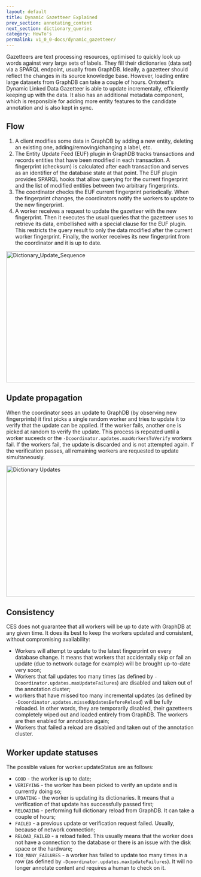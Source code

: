 ```yaml
---
layout: default
title: Dynamic Gazetteer Explained
prev_section: annotating_content
next_section: dictionary_queries
category: HowTo's
permalink: v1_0_0-docs/dynamic_gazetteer/
---
```


Gazetteers are text processing resources, optimised to quickly look up words against very large sets of labels. They fill their dictionaries (data set) via a SPARQL endpoint, usually from GraphDB. Ideally, a gazetteer should reflect the changes in its source knowledge base. However, loading entire large datasets from GraphDB can take a couple of hours. Ontotext's Dynamic Linked Data Gazetteer is able to update incrementally, efficiently keeping up with the data. It also has an additional metadata component, which is responsible for adding more entity features to the candidate annotation and is also kept in sync.

## Flow

1. A client modifies some data in GraphDB by adding a new entity, deleting an existing one, adding/removing/changing a label, etc.
2. The Entity Update Feed (EUF) plugin in GraphDB tracks transactions and records entities that have been modified in each transaction. A fingerprint (checksum) is calculated after each transaction and serves as an identifier of the database state at that point. The EUF plugin provides SPARQL hooks that allow querying for the current fingerprint and the list of modified entities between two arbitrary fingerprints.
3. The coordinator checks the EUF current fingerprint periodically. When the fingerprint changes, the coordinators notify the workers to update to the new fingerprint.
4. A worker receives a request to update the gazetteer with the new fingerprint. Then it executes the usual queries that the gazetteer uses to retrieve its data, embellished with a special clause for the EUF plugin. This restricts the query result to only the data modified after the current worker fingerprint. Finally, the worker receives its new fingerprint from the coordinator and it is up to date.
<img src="{{ site.baseurl }}/img/Dictionary_Update_Sequence.png" alt="Dictionary_Update_Sequence" style="width:800px;height:350px">

## Update propagation

When the coordinator sees an update to GraphDB (by observing new fingerprints) it first picks a single random worker and tries to update it to verify that the update can be applied. If the worker fails, another one is picked at random to verify the update. This process is repeated until a worker suceeds or the `-Dcoordinator.updates.maxWorkersToVerify` workers fail. If the workers fail, the update is discarded and is not attempted again. If the verification passes, all remaining workers are requested to update simultaneously.

<img src="{{ site.baseurl }}/img/FT_Dictionary_Updates.png" alt="Dictionary Updates" style="width:800px;height:350px">

## Consistency

CES does not guarantee that all workers will be up to date with GraphDB at any given time. It does its best to keep the workers updated and consistent, without compromising availability:

* Workers will attempt to update to the latest fingerprint on every database change. It means that workers that accidentally skip or fail an update (due to network outage for example) will be brought up-to-date very soon;
* Workers that fail updates too many times (as defined by `-Dcoordinator.updates.maxUpdateFailures`) are disabled and taken out of the annotation cluster;
* workers that have missed too many incremental updates (as defined by `-Dcoordinator.updates.missedUpdatesBeforeReload`) will be fully reloaded. In other words, they are temporarily disabled, their gazetteers completely wiped out and loaded entirely from GraphDB. The workers are then enabled for annotation again;
* Workers that failed a reload are disabled and taken out of the annotation cluster.

## Worker update statuses

The possible values for worker.updateStatus are as follows:

* `GOOD` - the worker is up to date;
* `VERIFYING` - the worker has been picked to verify an update and is currently doing so;
* `UPDATING` - the worker is updating its dictionaries. It means that a verification of that update has successfully passed first;
* `RELOADING` - performing full dictionary reload from GraphDB. It can take a couple of hours;
* `FAILED` - a previous update or verification request failed. Usually, because of network connection;
* `RELOAD_FAILED` - a reload failed. This usually means that the worker does not have a connection to the database or there is an issue with the disk space or the hardware;
* `TOO_MANY_FAILURES` - a worker has failed to update too many times in a row (as defined by `-Dcoordinator.updates.maxUpdateFailures`). It will no longer annotate content and requires a human to check on it.
